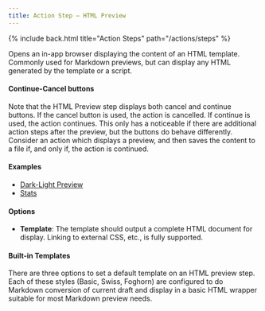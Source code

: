 ```yaml
---
title: Action Step – HTML Preview
---
```


{% include back.html title="Action Steps" path="/actions/steps" %}

Opens an in-app browser displaying the content of an HTML template. Commonly used for Markdown previews, but can display any HTML generated by the template or a script.

#### Continue-Cancel buttons

Note that the HTML Preview step displays both cancel and continue buttons. If the cancel button is used, the action is cancelled. If continue is used, the action continues. This only has a noticeable if there are additional action steps after the preview, but the buttons do behave differently.  Consider an action which displays a preview, and then saves the content to a file if, and only if, the action is continued.

#### Examples

- [Dark-Light Preview](http://actions.getdrafts.com/a/1Ct)
- [Stats](http://actions.getdrafts.com/a/1DY)

#### Options

- **Template**: The template should output a complete HTML document for display. Linking to external CSS, etc., is fully supported.

#### Built-in Templates

There are three options to set a default template on an HTML preview step. Each of these styles (Basic, Swiss, Foghorn) are configured to do Markdown conversion of current draft and display in a basic HTML wrapper suitable for most Markdown preview needs.
